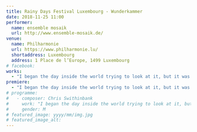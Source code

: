 ```yaml
---
title: Rainy Days Festival Luxembourg - Wunderkammer
date: 2018-11-25 11:00
performer:
  name: ensemble mosaik
  url: http://www.ensemble-mosaik.de/
venue:
  name: Philharmonie
  url: https://www.philharmonie.lu/
  shortaddress: Luxembourg
  address: 1 Place de l’Europe, 1499 Luxembourg
# facebook:
works:
  - "I began the day inside the world trying to look at it, but it was lying on my face, making it hard to see."
premiere:
  - "I began the day inside the world trying to look at it, but it was lying on my face, making it hard to see."
# programme:
#   - composer: Chris Swithinbank
#     work: "I began the day inside the world trying to look at it, but it was lying on my face, making it hard to see."
#     gender: M
# featured_image: yyyy/mm/img.jpg
# featured_image_alt:
---
```


